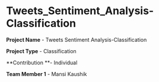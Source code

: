 # Tweets_Sentiment_Analysis-Classification

**Project Name** - Tweets Sentiment Analysis-Classification

**Project Type** - Classification

**Contribution **- Individual

**Team Member 1** - Mansi Kaushik
